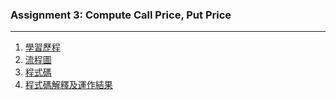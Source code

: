 ### Assignment 3: Compute Call Price, Put Price


***
1. [學習歷程](https://github.com/BensonLai/Financial-Enginnering/blob/master/HW3/Learning%20Process.pdf)
2. [流程圖](https://github.com/BensonLai/Financial-Enginnering/blob/master/HW3/Flow%20Chart%20HW3.PNG)
3. [程式碼](https://github.com/BensonLai/Financial-Enginnering/blob/master/HW3/Codes%20HW3.py)
4. [程式碼解釋及運作結果](https://github.com/BensonLai/Financial-Enginnering/blob/master/HW3/Code%20Description%20and%20Results.ipynb)

